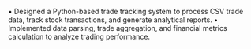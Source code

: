•	Designed a Python-based trade tracking system to process CSV trade data, track stock transactions, and generate analytical reports. 
•	 Implemented data parsing, trade aggregation, and financial metrics calculation to analyze trading performance.

